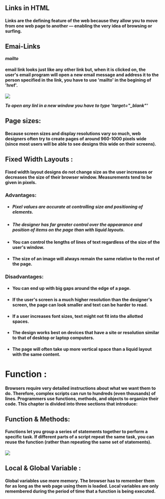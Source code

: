 ## Links in HTML 
#### Links are the defining feature of the web because they allow you to move from one web page to another — enabling the very idea of browsing or surfing.

## Emai-Links
***mailto***
#### email link looks just like any other link but, when it is clicked on, the user's email program will open a new email message and address it to the person specified in the link, you have to use 'mailto' in the begining of 'href'.
![](https://www.greengeeks.com/tutorials/wp-content/uploads/2017/06/EmailHTMLCode.jpg)

***To open any linl in a new window you have to type 'target="_blank"'***

## Page sizes:
#### Because screen sizes and display resolutions vary so much, web designers often try to create pages of around 960-1000 pixels wide (since most users will be able to see designs this wide on their screens).

## Fixed Width Layouts :
#### Fixed width layout designs do not change size as the user increases or decreases the size of their browser window. Measurements tend to be given in pixels.

### Advantages:
- ##### Pixel values are accurate at controlling size and positioning of elements.
- ##### The designer has far greater control over the appearance and position of items on the page than with liquid layouts.
- #### You can control the lengths of lines of text regardless of the size of the user's window.
- #### The size of an image will always remain the same relative to the rest of the page.
### Disadvantages:
- #### You can end up with big gaps around the edge of a page.
- #### If the user's screen is a much higher resolution than the designer's screen, the page can look smaller and text can be harder to read.
- #### If a user increases font sizes, text might not fit into the allotted spaces.
- #### The design works best on devices that have a site or resolution similar to that of desktop or laptop computers.
- #### The page will often take up more vertical space than a liquid layout with the same content.


# Function  :
#### Browsers require very detailed instructions about what we want them to do. Therefore, complex scripts can run to hundreds (even thousands) of lines. Programmers use functions, methods, and objects to organize their code. This chapter is divided into three sections that introduce:

## Function & Methods:
#### Functions let you group a series of statements together to perform a specific task. If different parts of a script repeat the same task, you can reuse the function (rather than repeating the same set of statements). 
![](https://i.ytimg.com/vi/XKVgCCjz9EY/maxresdefault.jpg)
## Local & Global Variable :
#### Global variables use more memory. The browser has to remember them for as long as the web page using them is loaded. Local variables are only remembered during the period of time that a function is being executed. 

